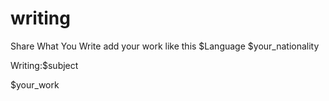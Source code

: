 # writing
Share What You Write
add your work like this
$Language
$your_nationality

Writing:$subject

$your_work
